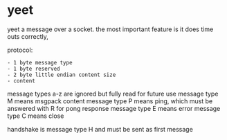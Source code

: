 yeet
====

yeet a message over a socket.
the most important feature is it does time outs correctly,


protocol:

	- 1 byte message type
	- 1 byte reserved
	- 2 byte little endian content size
	- content

message types a-z are ignored  but fully read for future use
message type M means msgpack content
message type P means ping, which must be answered with R for pong response
message type E means error
message type C means close




handshake is message type H and must be sent as first message

